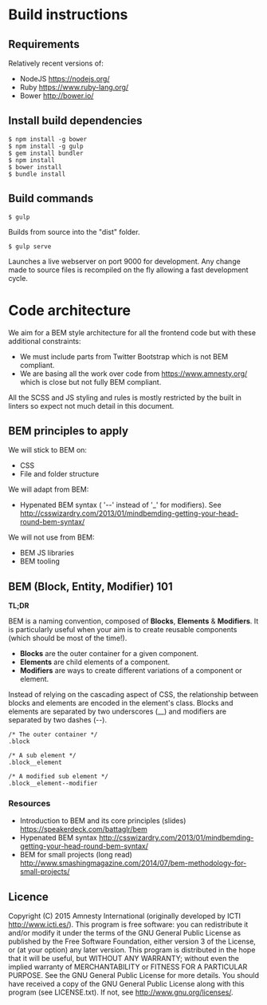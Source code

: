 # Build instructions

## Requirements

Relatively recent versions of:

* NodeJS <https://nodejs.org/>
* Ruby <https://www.ruby-lang.org/>
* Bower <http://bower.io/>

## Install build dependencies

    $ npm install -g bower
    $ npm install -g gulp
    $ gem install bundler
    $ npm install
    $ bower install
    $ bundle install

## Build commands

    $ gulp

Builds from source into the "dist" folder.

    $ gulp serve

Launches a live webserver on port 9000 for development. Any change made to source files is recompiled on the fly allowing a fast development cycle.

# Code architecture

We aim for a BEM style architecture for all the frontend code but with these additional constraints:

* We must include parts from Twitter Bootstrap which is not BEM compliant.
* We are basing all the work over code from https://www.amnesty.org/ which is close but not fully BEM compliant.

All the SCSS and JS styling and rules is mostly restricted by the built in linters so expect not much detail in this document.

## BEM principles to apply

We will stick to BEM on:

* CSS
* File and folder structure

We will adapt from BEM:

* Hypenated BEM syntax ( '--' instead of '\_' for modifiers). See <http://csswizardry.com/2013/01/mindbemding-getting-your-head-round-bem-syntax/>

We will not use from BEM:

* BEM JS libraries
* BEM tooling

## BEM (Block, Entity, Modifier) 101

**TL;DR**

BEM is a naming convention, composed of **Blocks**, **Elements** & **Modifiers**. It is particularly useful when your aim is to create reusable components (which should be most of the time!).

* **Blocks** are the outer container for a given component.
* **Elements** are child elements of a component.
* **Modifiers** are ways to create different variations of a component or element.

Instead of relying on the cascading aspect of CSS, the relationship between blocks and elements are encoded in the element's class. Blocks and elements are separated by two underscores (\_\_) and modifiers are separated by two dashes (--).

    /* The outer container */
    .block

    /* A sub element */
    .block__element

    /* A modified sub element */
    .block__element--modifier

### Resources

* Introduction to BEM and its core principles (slides) <https://speakerdeck.com/battaglr/bem>
* Hypenated BEM syntax <http://csswizardry.com/2013/01/mindbemding-getting-your-head-round-bem-syntax/>
* BEM for small projects (long read) <http://www.smashingmagazine.com/2014/07/bem-methodology-for-small-projects/>

## Licence

Copyright (C) 2015 Amnesty International (originally developed by ICTI http://www.icti.es/). This program is free software: you can redistribute it and/or modify it under the terms of the GNU General Public License as published by the Free Software Foundation, either version 3 of the License, or (at your option) any later version. This program is distributed in the hope that it will be useful, but WITHOUT ANY WARRANTY; without even the implied warranty of MERCHANTABILITY or FITNESS FOR A PARTICULAR PURPOSE. See the GNU General Public License for more details. You should have received a copy of the GNU General Public License along with this program (see LICENSE.txt). If not, see http://www.gnu.org/licenses/.
